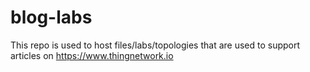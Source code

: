 # blog-labs
This repo is used to host files/labs/topologies that are used to support articles on https://www.thingnetwork.io